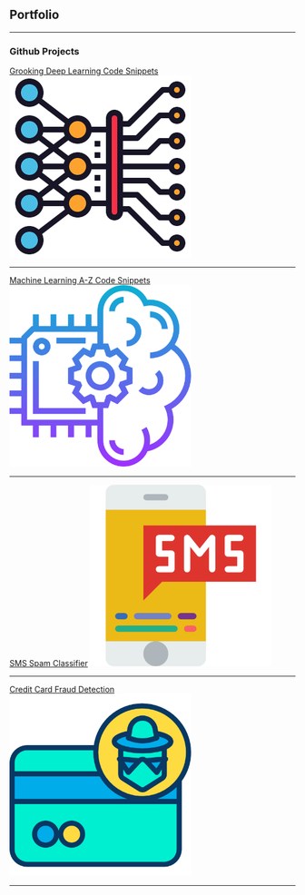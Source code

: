 ## Portfolio

---

### Github Projects

[Grooking Deep Learning Code Snippets](https://github.com/siddhesh1598/GrookingDeepLearning)
<img src="images/Grooking_Deep_Learning.png" width="320" height="320" />

---

[Machine Learning A-Z Code Snippets](https://github.com/siddhesh1598/MachineLearningAtoZ)
<img src="images/Machine_Learning_A-Z.png" width="320" height="320" />

---

[SMS Spam Classifier](https://github.com/siddhesh1598/SMS_Spam_Classifier)
<img src="images/SMS_Fraud_Detection.png" width="320" height="320" />

---

[Credit Card Fraud Detection](https://github.com/siddhesh1598/Credit_Card_Fraud_Detection)
<img src="images/Credit_Card_Fraud_Detection.png" width="320" height="320" />

---



<!-- [Project 2 Title](/pdf/sample_presentation.pdf)
<img src="images/dummy_thumbnail.jpg?raw=true"/> -->


<!-- [Project 3 Title](http://example.com/)
<img src="images/dummy_thumbnail.jpg?raw=true"/> -->


 
<!-- ### Category Name 2 -->

<!-- - [Project 1 Title](http://example.com/)
- [Project 2 Title](http://example.com/)
- [Project 3 Title](http://example.com/)
- [Project 4 Title](http://example.com/)
- [Project 5 Title](http://example.com/) -->







<!-- <p style="font-size:11px">Page template forked from <a href="https://github.com/evanca/quick-portfolio">evanca</a></p> -->
<!-- Remove above link if you don't want to attibute -->
